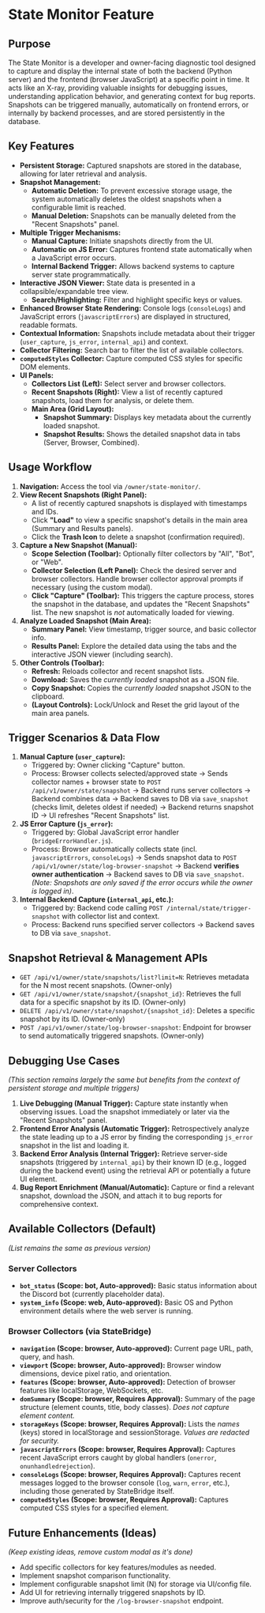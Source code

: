 # State Monitor Feature

## Purpose

The State Monitor is a developer and owner-facing diagnostic tool designed to capture and display the internal state of both the backend (Python server) and the frontend (browser JavaScript) at a specific point in time. It acts like an X-ray, providing valuable insights for debugging issues, understanding application behavior, and generating context for bug reports. Snapshots can be triggered manually, automatically on frontend errors, or internally by backend processes, and are stored persistently in the database.

## Key Features

*   **Persistent Storage:** Captured snapshots are stored in the database, allowing for later retrieval and analysis.
*   **Snapshot Management:**
    *   **Automatic Deletion:** To prevent excessive storage usage, the system automatically deletes the oldest snapshots when a configurable limit is reached.
    *   **Manual Deletion:** Snapshots can be manually deleted from the "Recent Snapshots" panel.
*   **Multiple Trigger Mechanisms:**
    *   **Manual Capture:** Initiate snapshots directly from the UI.
    *   **Automatic on JS Error:** Captures frontend state automatically when a JavaScript error occurs.
    *   **Internal Backend Trigger:** Allows backend systems to capture server state programmatically.
*   **Interactive JSON Viewer:** State data is presented in a collapsible/expandable tree view.
    *   **Search/Highlighting:** Filter and highlight specific keys or values.
*   **Enhanced Browser State Rendering:** Console logs (`consoleLogs`) and JavaScript errors (`javascriptErrors`) are displayed in structured, readable formats.
*   **Contextual Information:** Snapshots include metadata about their trigger (`user_capture`, `js_error`, `internal_api`) and context.
*   **Collector Filtering:** Search bar to filter the list of available collectors.
*   **`computedStyles` Collector:** Capture computed CSS styles for specific DOM elements.
*   **UI Panels:**
    *   **Collectors List (Left):** Select server and browser collectors.
    *   **Recent Snapshots (Right):** View a list of recently captured snapshots, load them for analysis, or delete them.
    *   **Main Area (Grid Layout):**
        *   **Snapshot Summary:** Displays key metadata about the currently loaded snapshot.
        *   **Snapshot Results:** Shows the detailed snapshot data in tabs (Server, Browser, Combined).

## Usage Workflow

1.  **Navigation:** Access the tool via `/owner/state-monitor/`.
2.  **View Recent Snapshots (Right Panel):**
    *   A list of recently captured snapshots is displayed with timestamps and IDs.
    *   Click **"Load"** to view a specific snapshot's details in the main area (Summary and Results panels).
    *   Click the **Trash Icon** <i class="fas fa-trash-alt"></i> to delete a snapshot (confirmation required).
3.  **Capture a New Snapshot (Manual):**
    *   **Scope Selection (Toolbar):** Optionally filter collectors by "All", "Bot", or "Web".
    *   **Collector Selection (Left Panel):** Check the desired server and browser collectors. Handle browser collector approval prompts if necessary (using the custom modal).
    *   **Click "Capture" (Toolbar):** This triggers the capture process, stores the snapshot in the database, and updates the "Recent Snapshots" list. The new snapshot is *not* automatically loaded for viewing.
4.  **Analyze Loaded Snapshot (Main Area):**
    *   **Summary Panel:** View timestamp, trigger source, and basic collector info.
    *   **Results Panel:** Explore the detailed data using the tabs and the interactive JSON viewer (including search).
5.  **Other Controls (Toolbar):**
    *   **Refresh:** Reloads collector and recent snapshot lists.
    *   **Download:** Saves the *currently loaded* snapshot as a JSON file.
    *   **Copy Snapshot:** Copies the *currently loaded* snapshot JSON to the clipboard.
    *   **(Layout Controls):** Lock/Unlock and Reset the grid layout of the main area panels.

## Trigger Scenarios & Data Flow

1.  **Manual Capture (`user_capture`):**
    *   Triggered by: Owner clicking "Capture" button.
    *   Process: Browser collects selected/approved state -> Sends collector names + browser state to `POST /api/v1/owner/state/snapshot` -> Backend runs server collectors -> Backend combines data -> Backend saves to DB via `save_snapshot` (checks limit, deletes oldest if needed) -> Backend returns snapshot ID -> UI refreshes "Recent Snapshots" list.
2.  **JS Error Capture (`js_error`):**
    *   Triggered by: Global JavaScript error handler (`bridgeErrorHandler.js`).
    *   Process: Browser automatically collects state (incl. `javascriptErrors`, `consoleLogs`) -> Sends snapshot data to `POST /api/v1/owner/state/log-browser-snapshot` -> Backend **verifies owner authentication** -> Backend saves to DB via `save_snapshot`. *(Note: Snapshots are only saved if the error occurs while the owner is logged in)*.
3.  **Internal Backend Capture (`internal_api`, etc.):**
    *   Triggered by: Backend code calling `POST /internal/state/trigger-snapshot` with collector list and context.
    *   Process: Backend runs specified server collectors -> Backend saves to DB via `save_snapshot`.

## Snapshot Retrieval & Management APIs

*   `GET /api/v1/owner/state/snapshots/list?limit=N`: Retrieves metadata for the N most recent snapshots. (Owner-only)
*   `GET /api/v1/owner/state/snapshot/{snapshot_id}`: Retrieves the full data for a specific snapshot by its ID. (Owner-only)
*   `DELETE /api/v1/owner/state/snapshot/{snapshot_id}`: Deletes a specific snapshot by its ID. (Owner-only)
*   `POST /api/v1/owner/state/log-browser-snapshot`: Endpoint for browser to send automatically triggered snapshots. (Owner-only)

## Debugging Use Cases

*(This section remains largely the same but benefits from the context of persistent storage and multiple triggers)*

1.  **Live Debugging (Manual Trigger):** Capture state instantly when observing issues. Load the snapshot immediately or later via the "Recent Snapshots" panel.
2.  **Frontend Error Analysis (Automatic Trigger):** Retrospectively analyze the state leading up to a JS error by finding the corresponding `js_error` snapshot in the list and loading it.
3.  **Backend Error Analysis (Internal Trigger):** Retrieve server-side snapshots (triggered by `internal_api`) by their known ID (e.g., logged during the backend event) using the retrieval API or potentially a future UI element.
4.  **Bug Report Enrichment (Manual/Automatic):** Capture or find a relevant snapshot, download the JSON, and attach it to bug reports for comprehensive context.

## Available Collectors (Default)

*(List remains the same as previous version)*

### Server Collectors

*   **`bot_status` (Scope: bot, Auto-approved):** Basic status information about the Discord bot (currently placeholder data).
*   **`system_info` (Scope: web, Auto-approved):** Basic OS and Python environment details where the web server is running.

### Browser Collectors (via StateBridge)

*   **`navigation` (Scope: browser, Auto-approved):** Current page URL, path, query, and hash.
*   **`viewport` (Scope: browser, Auto-approved):** Browser window dimensions, device pixel ratio, and orientation.
*   **`features` (Scope: browser, Auto-approved):** Detection of browser features like localStorage, WebSockets, etc.
*   **`domSummary` (Scope: browser, Requires Approval):** Summary of the page structure (element counts, title, body classes). *Does not capture element content.*
*   **`storageKeys` (Scope: browser, Requires Approval):** Lists the *names* (keys) stored in localStorage and sessionStorage. *Values are redacted for security.*
*   **`javascriptErrors` (Scope: browser, Requires Approval):** Captures recent JavaScript errors caught by global handlers (`onerror`, `onunhandledrejection`).
*   **`consoleLogs` (Scope: browser, Requires Approval):** Captures recent messages logged to the browser console (`log`, `warn`, `error`, etc.), including those generated by StateBridge itself.
*   **`computedStyles` (Scope: browser, Requires Approval):** Captures computed CSS styles for a specified element.

## Future Enhancements (Ideas)

*(Keep existing ideas, remove custom modal as it's done)*
*   Add specific collectors for key features/modules as needed.
*   Implement snapshot comparison functionality.
*   Implement configurable snapshot limit (N) for storage via UI/config file.
*   Add UI for retrieving internally triggered snapshots by ID.
*   Improve auth/security for the `/log-browser-snapshot` endpoint.